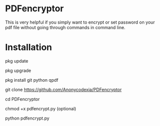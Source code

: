 # PDFencryptor
This is very helpful if you simply want to encrypt or set password on your pdf file without going through commands in command line.
# Installation
pkg update

pkg upgrade

pkg install git python qpdf

git clone https://github.com/Anonycodexia/PDFencryptor

cd PDFencryptor

chmod +x pdfencrypt.py (optional)

python pdfencrypt.py
